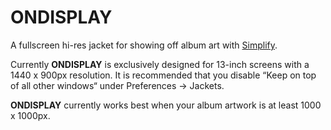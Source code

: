 # ONDISPLAY
A fullscreen hi-res jacket for showing off album art with [Simplify](http://mmth.us/simplify/ "Simplify").

Currently __ONDISPLAY__ is exclusively designed for 13-inch screens with a 1440 x 900px resolution.
It is recommended that you disable “Keep on top of all other windows“ under Preferences → Jackets.

__ONDISPLAY__ currently works best when your album artwork is at least 1000 x 1000px.
